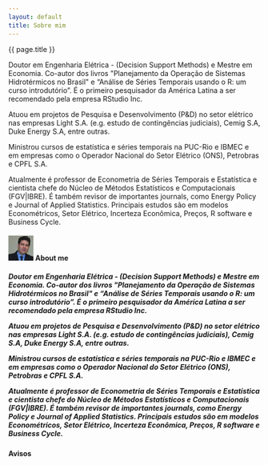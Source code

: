 ```yaml
---
layout: default
title: Sobre mim
---
```


{{ page.title }}


Doutor em Engenharia Elétrica - (Decision Support Methods) e Mestre em Economia. Co-autor dos livros "Planejamento da Operação de Sistemas 
Hidrotérmicos no Brasil" e “Análise de Séries Temporais usando o R: um curso introdutório”. É o primeiro pesquisador da América Latina a ser 
recomendado pela empresa RStudio Inc.

Atuou em projetos de Pesquisa e Desenvolvimento (P&D) no setor elétrico nas empresas Light S.A. (e.g. estudo de contingências judiciais), 
Cemig S.A, Duke Energy S.A, entre outras.

Ministrou cursos de estatística e séries temporais na PUC-Rio e IBMEC e em empresas como o Operador Nacional do Setor Elétrico (ONS), 
Petrobras e CPFL S.A.

Atualmente é professor de Econometria de Séries Temporais e Estatística e cientista chefe do Núcleo de Métodos Estatísticos e Computacionais 
(FGV|IBRE). É também revisor de importantes journals, como Energy Policy e Journal of Applied Statistics. Principais estudos são em modelos 
Econométricos, Setor Elétrico, Incerteza Econômica, Preços, R software e Business Cycle.


<div class="bs-callout bs-callout-default">
            <h4><img src="images/pedro.jpg" class="img-circle" alt="Pedro Costa Ferreira" width=10% height=10% > About me</h4>
            <h5><p>Doutor em Engenharia Elétrica - (Decision Support Methods) e Mestre em Economia. Co-autor dos livros "Planejamento da Operação de Sistemas Hidrotérmicos no Brasil" e “Análise de Séries Temporais usando o R: um curso introdutório”. É o primeiro pesquisador da América Latina a ser recomendado pela empresa RStudio Inc.</p><p>
Atuou em projetos de Pesquisa e Desenvolvimento (P&D) no setor elétrico nas empresas Light S.A. (e.g. estudo de contingências judiciais), 
Cemig S.A, Duke Energy S.A, entre outras.<p> Ministrou cursos de estatística e séries temporais na PUC-Rio e IBMEC e em empresas como o 
Operador Nacional do Setor Elétrico (ONS), Petrobras e CPFL S.A.</p><p> Atualmente é professor de Econometria de Séries Temporais e 
Estatística e cientista chefe do Núcleo de Métodos Estatísticos e Computacionais (FGV|IBRE).
É também revisor de importantes journals, como Energy Policy e Journal of Applied Statistics. Principais estudos são em modelos Econométricos, 
Setor Elétrico, Incerteza Econômica, Preços, R software e Business Cycle.</p></h5>
  </div> 
  
   <!-- avisos -->
  <div class="bs-callout bs-callout-success">
    <h4>Avisos</h4>
    <p></p>
  </div>